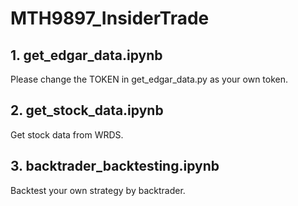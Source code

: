 # MTH9897_InsiderTrade

## 1. get_edgar_data.ipynb
Please change the TOKEN in get_edgar_data.py as your own token.

## 2. get_stock_data.ipynb
Get stock data from WRDS.

## 3. backtrader_backtesting.ipynb
Backtest your own strategy by backtrader.
